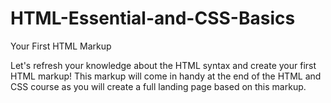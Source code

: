 # HTML-Essential-and-CSS-Basics

Your First HTML Markup

Let's refresh your knowledge about the HTML syntax and create your first HTML markup! This markup will come in handy at the end of the HTML and CSS course as you will create a full landing page based on this markup.
